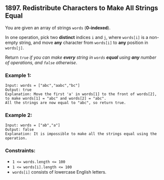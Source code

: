 ## 1897. Redistribute Characters to Make All Strings Equal

You are given an array of strings ```words``` (**0-indexed**).

In one operation, pick two **distinct** indices ```i``` and ```j```, where ```words[i]``` is a non-empty string, and move **any** character from ```words[i]``` to **any** position in ```words[j]```.

Return *```true``` if you can make **every** string in ```words``` **equal** using **any** number of operations, and ```false``` otherwise*.

### Example 1:
```
Input: words = ["abc","aabc","bc"]
Output: true
Explanation: Move the first 'a' in words[1] to the front of words[2],
to make words[1] = "abc" and words[2] = "abc".
All the strings are now equal to "abc", so return true.
```
### Example 2:
```
Input: words = ["ab","a"]
Output: false
Explanation: It is impossible to make all the strings equal using the operation.
```

### Constraints:

* ```1 <= words.length <= 100```
* ```1 <= words[i].length <= 100```
* ```words[i]``` consists of lowercase English letters.